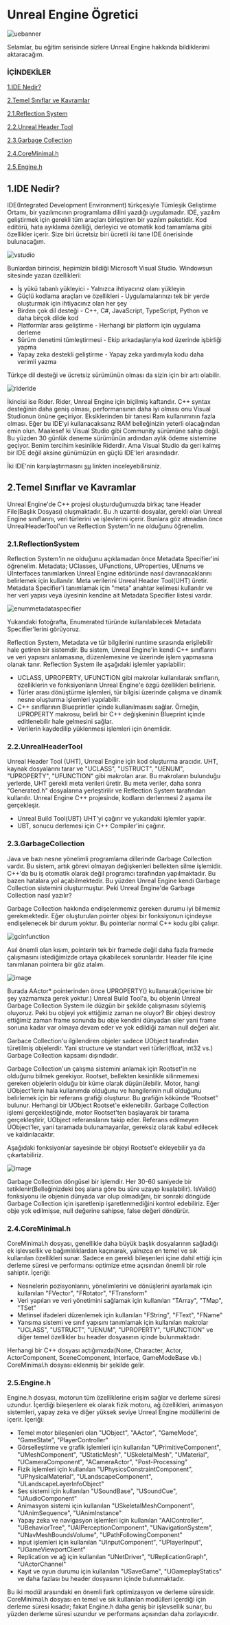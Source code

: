 # Unreal Engine Ögretici
![uebanner](https://github.com/user-attachments/assets/79e931c4-2655-4a45-9baa-bb75a2552d20)

Selamlar, bu eğitim serisinde sizlere Unreal Engine hakkında bildiklerimi aktaracağım.

### İÇİNDEKİLER
[1.IDE Nedir?](#1IDE-Nedir)

[2.Temel Sınıflar ve Kavramlar](#2Temel-Sınıflar-ve-Kavramlar)

[2.1.Reflection System](#21Reflection-System)

[2.2.Unreal Header Tool](#22Unreal-Header-Tool)

[2.3.Garbage Collection](#23Garbage-Collection)

[2.4.CoreMinimal.h](#23CoreMinimalh)

[2.5.Engine.h](#24Engineh)

## 1.IDE Nedir?
IDE(Integrated Development Environment) türkçesiyle Tümleşik Geliştirme Ortamı, bir yazılımcının programlama dilini yazdığı uygulamadır. IDE, yazılım geliştirmek için gerekli tüm araçları birleştiren bir yazılım paketidir. Kod editörü, hata ayıklama özelliği, derleyici ve otomatik kod tamamlama gibi özellikler içerir. Size biri ücretsiz biri ücretli iki tane IDE önerisinde bulunacağım.

![vstudio](https://github.com/user-attachments/assets/8c8bbd6a-7d18-4e13-b5db-b8cd00ef786b)

Bunlardan birincisi, hepimizin bildiği Microsoft Visual Studio. Windowsun sitesinde yazan özellikleri:
- İş yükü tabanlı yükleyici - Yalnızca ihtiyacınız olanı yükleyin
- Güçlü kodlama araçları ve özellikleri - Uygulamalarınızı tek bir yerde oluşturmak için ihtiyacınız olan her şey
- Birden çok dil desteği - C++, C#, JavaScript, TypeScript, Python ve daha birçok dilde kod
- Platformlar arası geliştirme - Herhangi bir platform için uygulama derleme
- Sürüm denetimi tümleştirmesi - Ekip arkadaşlarıyla kod üzerinde işbirliği yapma
- Yapay zeka destekli geliştirme - Yapay zeka yardımıyla kodu daha verimli yazma

Türkçe dil desteği ve ücretsiz sürümünün olması da sizin için bir artı olabilir.

![rideride](https://github.com/user-attachments/assets/a0357465-5b13-483d-a363-91e1770ee9ae)

İkincisi ise Rider. Rider, Unreal Engine için biçilmiş kaftandır. C++ syntax desteğinin daha geniş olması, performansının daha iyi olması onu Visual Studionun önüne geçiriyor. Eksiklerinden bir tanesi Ram kullanımının fazla olması. Eğer bu IDE'yi kullanacaksanız RAM belleğinizin yeterli olacağından emin olun. Maalesef ki Visual Studio gibi Community sürümüne sahip değil. Bu yüzden 30 günlük deneme sürümünün ardından aylık ödeme sistemine geçiyor. Benim tercihim kesinlikle Riderdir. Ama Visual Studio da geri kalmış bir IDE değil aksine günümüzün en güçlü IDE'leri arasındadır.

İki IDE'nin karşılaştırmasını [şu](https://www.jetbrains.com/rider/compare/rider-vs-visual-studio/) linkten inceleyebilirsiniz.

## 2.Temel Sınıflar ve Kavramlar
Unreal Engine'de C++ projesi oluşturduğumuzda birkaç tane Header File(Başlık Dosyası) oluşmaktadır. Bu .h uzantılı dosyalar, gerekli olan Unreal Engine sınıflarını, veri türlerini ve işlevlerini içerir. Bunlara göz atmadan önce UnrealHeaderTool'un ve Reflection System'in ne olduğunu öğrenelim.

### 2.1.ReflectionSystem
Reflection System'in ne olduğunu açıklamadan önce Metadata Specifier'ini öğrenelim. Metadata; UClasses, UFunctions, UProperties, UEnums ve UInterfaces tanımlarken Unreal Engine editöründe nasıl davranacaklarını belirlemek için kullanılır. Meta verilerini Unreal Header Tool(UHT) üretir. Metadata Specifier'i tanımlamak için "meta" anahtar kelimesi kullanılır ve her veri yapısı veya üyesinin kendine ait Metadata Specifier listesi vardır. 

![enummetadataspecifier](https://github.com/user-attachments/assets/933bdd35-4970-40cb-a905-49755b7b41e9)

Yukarıdaki fotoğrafta, Enumerated türünde kullanılabilecek Metadata Specifier'lerini görüyoruz.

Reflection System, Metadata ve tür bilgilerini runtime sırasında erişilebilir hale getiren bir sistemdir. Bu sistem, Unreal Engine'in kendi C++ sınıflarını ve veri yapısını anlamasına, düzenlemesine ve üzerinde işlem yapmasına olanak tanır. Reflection System ile aşağıdaki işlemler yapılabilir:

- UCLASS, UPROPERTY, UFUNCTION gibi makrolar kullanılarak sınıfların, özelliklerin ve fonksiyonların Unreal Engine'e özgü özellikleri belirlenir.
- Türler arası dönüştürme işlemleri, tür bilgisi üzerinde çalışma ve dinamik nesne oluşturma işlemleri yapılabilir.
- C++ sınıflarının Blueprintler içinde kullanılmasını sağlar. Örneğin, UPROPERTY makrosu, belirli bir C++ değişkeninin Blueprint içinde editlenebilir hale gelmesini sağlar.
- Verilerin kaydedilip yüklenmesi işlemleri için önemlidir.

### 2.2.UnrealHeaderTool
Unreal Header Tool (UHT), Unreal Engine için kod oluşturma aracıdır. UHT, kaynak dosyalarını tarar ve "UCLASS", "USTRUCT", "UENUM", "UPROPERTY", "UFUNCTION" gibi makroları arar. Bu makroların bulunduğu yerlerde, UHT gerekli meta verileri üretir. Bu meta veriler, daha sonra "Generated.h" dosyalarına yerleştirilir ve Reflection System tarafından kullanılır. 
Unreal Engine C++ projesinde, kodların derlenmesi 2 aşama ile gerçekleşir.

- Unreal Build Tool(UBT) UHT'yi çağırır ve yukarıdaki işlemler yapılır.
- UBT, sonucu derlemesi için C++ Compiler'ini çağırır.

### 2.3.GarbageCollection
Java ve bazı nesne yönelimli programlama dillerinde Garbage Collection vardır. Bu sistem, artık görevi olmayan değişkenleri bellekten silme işlemidir. C++'da bu iş otomatik olarak değil programcı tarafından yapılmaktadır. Bu bazen hatalara yol açabilmektedir. Bu yüzden Unreal Engine kendi Garbage Collection sistemini oluşturmuştur. Peki Unreal Engine'de Garbage Collection nasıl yazılır?

Garbage Collection hakkında endişelenmemiz gereken durumu iyi bilmemiz gerekmektedir. Eğer oluşturulan pointer objesi bir fonksiyonun içindeyse endişelenecek bir durum yoktur. Bu pointerlar normal C++ kodu gibi çalışır.

![gcinfunction](https://github.com/user-attachments/assets/cebd1093-9582-4f56-9d7c-fb266f1d57a9)

Asıl önemli olan kısım, pointerin tek bir framede değil daha fazla framede çalışmasını istediğimizde ortaya çıkabilecek sorunlardır. Header file içine tanımlanan pointera bir göz atalım.

![image](https://github.com/user-attachments/assets/df43db30-ceb8-40b0-94bb-fe92422d5da2)

Burada AActor* pointerinden önce UPROPERTY() kullanarak(içerisine bir şey yazmamıza gerek yoktur.) Unreal Build Tool'a, bu objenin Unreal Garbage Collection System ile düzgün bir şekilde çalışmasını söylemiş oluyoruz. Peki bu objeyi yok ettiğimiz zaman ne oluyor? Bir objeyi destroy ettiğimiz zaman frame sonunda bu obje kendini dünyadan siler yani frame sonuna kadar var olmaya devam eder ve yok edildiği zaman null değeri alır.

Garbace Collection'u ilgilendiren objeler sadece UObject tarafından türetilmiş objelerdir. Yani structure ve standart veri türleri(float, int32 vs.) Garbage Collection kapsamı dışındadır.

Garbage Collection'un çalışma sistemini anlamak için Rootset'in ne olduğunu bilmek gerekiyor. Rootset, bellekten kesinlikle silinmemesi gereken objelerin olduğu bir küme olarak düşünülebilir. Motor, hangi UObject'lerin hala kullanımda olduğunu ve hangilerinin null olduğunu belirlemek için bir referans grafiği oluşturur. Bu grafiğin kökünde “Rootset” bulunur. Herhangi bir UObject Rootset'e eklenebilir. Garbage Collection işlemi gerçekleştiğinde, motor Rootset'ten başlayarak bir tarama gerçekleştirir, UObject referanslarını takip eder. Referans edilmeyen UObject'ler, yani taramada bulunamayanlar, gereksiz olarak kabul edilecek ve kaldırılacaktır.

Aşağıdaki fonksiyonlar sayesinde bir objeyi Rootset'e ekleyebilir ya da çıkartabiliriz.

![image](https://github.com/user-attachments/assets/5503c848-6bde-4860-ba64-a423e5429cca)

Garbage Collection döngüsel bir işlemdir. Her 30-60 saniyede bir tetiklenir(Belleğinizdeki boş alana göre bu süre uzayıp kısalabilir). IsValid() fonksiyonu ile objenin dünyada var olup olmadığını, bir sonraki döngüde Garbage Collection için işaretlenip işaretlenmediğini kontrol edebiliriz. Eğer obje yok edilmişse, null değerine sahipse, false değeri döndürür.


### 2.4.CoreMinimal.h
CoreMinimal.h dosyası, genellikle daha büyük başlık dosyalarının sağladığı ek işlevsellik ve bağımlılıklardan kaçınarak, yalnızca en temel ve sık kullanılan özellikleri sunar. Sadece en gerekli bileşenleri içine dahil ettiği için derleme süresi ve performansı optimize etme açısından önemli bir role sahiptir. İçeriği:
- Nesnelerin pozisyonlarını, yönelimlerini ve dönüşlerini ayarlamak için kullanılan "FVector", "FRotator", "FTransform"
- Veri yapıları ve veri yönetimini sağlamak için kullanılan "TArray", "TMap", "TSet"
- Metinsel ifadeleri düzenlemek için kullanılan "FString", "FText", "FName"
- Yansıma sistemi ve sınıf yapısını tanımlamak için kullanılan makrolar "UCLASS", "USTRUCT", "UENUM", "UPROPERTY", "UFUNCTION" ve diğer temel özellikler bu header dosyasının içinde bulunmaktadır.

Herhangi bir C++ dosyası açtığımızda(None, Character, Actor, ActorComponent, SceneComponent, Interface, GameModeBase vb.) CoreMinimal.h dosyası eklenmiş bir şekilde gelir.

### 2.5.Engine.h
Engine.h dosyası, motorun tüm özelliklerine erişim sağlar ve derleme süresi uzundur. İçerdiği bileşenlere ek olarak fizik motoru, ağ özellikleri, animasyon sistemleri, yapay zeka ve diğer yüksek seviye Unreal Engine modüllerini de içerir. İçeriği: 
- Temel motor bileşenleri olan "UObject", "AActor", "GameMode", "GameState", "PlayerController"
- Görselleştirme ve grafik işlemleri için kullanılan "UPrimitiveComponent", "UMeshComponent", "UStaticMesh", "USkeletalMesh", "UMaterial", "UCameraComponent", "ACameraActor", "Post-Processing"
- Fizik işlemleri için kullanılan "UPhysicsConstraintComponent", "UPhysicalMaterial", "ULandscapeComponent", "ULandscapeLayerInfoObject"
- Ses sistemi için kullanılan "USoundBase", "USoundCue", "UAudioComponent"
- Animasyon sistemi için kullanılan "USkeletalMeshComponent", "UAnimSequence", "UAnimInstance"
- Yapay zeka ve navigasyon işlemleri için kullanılan "AAIController", "UBehaviorTree", "UAIPerceptionComponent", "UNavigationSystem", "UNavMeshBoundsVolume", "UPathFollowingComponent"
- Input işlemleri için kullanılan "UInputComponent", "UPlayerInput", "UGameViewportClient"
- Replication ve ağ için kullanılan "UNetDriver", "UReplicationGraph", "UActorChannel"
- Kayıt ve oyun durumu için kullanılan "USaveGame", "UGameplayStatics" ve daha fazlası bu header dosyasının içinde bulunmaktadır.

Bu iki modül arasındaki en önemli fark optimizasyon ve derleme süresidir. CoreMinimal.h dosyası en temel ve sık kullanılan modülleri içerdiği için derleme süresi kısadır; fakat Engine.h daha geniş bir işlevsellik sunar, bu yüzden derleme süresi uzundur ve performans açısından daha zorlayıcıdır. 
